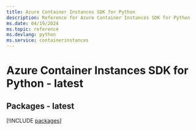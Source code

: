 ```yaml
---
title: Azure Container Instances SDK for Python
description: Reference for Azure Container Instances SDK for Python
ms.date: 04/19/2024
ms.topic: reference
ms.devlang: python
ms.service: containerinstances
---
```

# Azure Container Instances SDK for Python - latest
## Packages - latest
[!INCLUDE [packages](container-instances-index.md)]